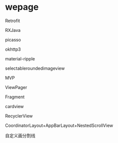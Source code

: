 # wepage
Retrofit

RXJava

picasso

okhttp3

material-ripple

selectableroundedimageview

MVP

ViewPager

Fragment

cardview

RecyclerView

CoordinatorLayout+AppBarLayout+NestedScrollView

自定义画分割线
